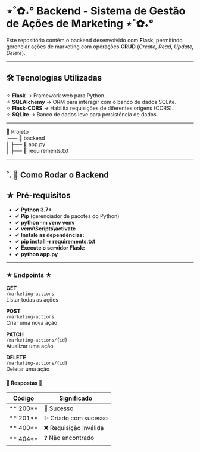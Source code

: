 # ⋆˚✿˖° Backend - Sistema de Gestão de Ações de Marketing ⋆˚✿˖° 

Este repositório contém o backend desenvolvido com **Flask**, permitindo gerenciar ações de marketing com operações **CRUD** (*Create, Read, Update, Delete*).  

---

## 🛠 Tecnologias Utilizadas  
✧ **Flask** → Framework web para Python.  
✧ **SQLAlchemy** → ORM para interagir com o banco de dados SQLite.  
✧ **Flask-CORS** → Habilita requisições de diferentes origens (CORS).  
✧ **SQLite** → Banco de dados leve para persistência de dados.  

---

📂 Projeto  
├── 📂 backend  
│   ├── 📄 app.py  
│   ├── 📄 requirements.txt  


---

## ˚. 🎀  Como Rodar o Backend  

## ★ Pré-requisitos  

- ✔ **Python 3.7+**  
- ✔ **Pip** (gerenciador de pacotes do Python)
- ✔ **python -m venv venv**
- ✔ **venv\Scripts\activate**
- ✔ **Instale as dependências:**
- ✔ **pip install -r requirements.txt**
- ✔ **Execute o servidor Flask:**
- ✔ **python app.py**

---
### ★ Endpoints ★

**GET**  
`/marketing-actions`  
Listar todas as ações  

**POST**  
`/marketing-actions`  
Criar uma nova ação  

**PATCH**  
`/marketing-actions/{id}`  
Atualizar uma ação  

**DELETE**  
`/marketing-actions/{id}`  
Deletar uma ação  



#### 🌷 Respostas 🌷

|  Código  |  Significado                 |
|------------|------------------------------|
| ** 200** | 🎉 Sucesso                    |
| ** 201** | ✨ Criado com sucesso         |
| ** 400** | ❌ Requisição inválida       |
| ** 404** | ❓ Não encontrado             |

